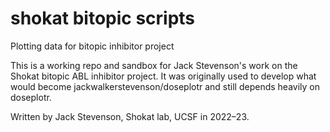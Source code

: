 # shokat bitopic scripts
Plotting data for bitopic inhibitor project

This is a working repo and sandbox for Jack Stevenson's work on the Shokat bitopic ABL inhibitor project. It was originally used to develop what would become jackwalkerstevenson/doseplotr and still depends heavily on doseplotr.

Written by Jack Stevenson, Shokat lab, UCSF in 2022–23.
